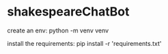 # shakespeareChatBot

create an env:
python -m venv venv

install the requirements:
pip install -r 'requirements.txt'